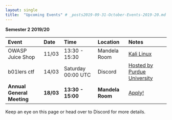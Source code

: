 ```yaml
---
layout: single
title:  "Upcoming Events" # _posts2019-09-31-October-Events-2019-20.md 
---
```

__Semester 2 2019/20__

| Event | Date | Time | Location | Notes
|:-----------------|:----------|:-----------|:-----------|:-----------|
| OWASP Juice Shop | 11/03 | 13:30 - 15:30 | Mandela Room | [Kali Linux](https://itsfoss.com/install-kali-linux-virtualbox/) |
| b01lers ctf | 14/03 | Saturday 00:00 UTC | Discord | [Hosted by Purdue University](https://ctftime.org/event/974)
| __Annual General Meeting__ | __18/03__ | __13:30 - 15:00__ | __Mandela Room__ | [Apply!](https://forms.gle/k6aWphzLyqCpzF4K7) |

Keep an eye on this page or head over to Discord for more details.

